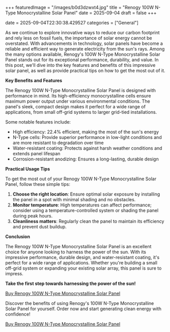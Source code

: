 +++
featuredImage = "/images/b0d3dzwxt4.jpg"
title = "Renogy 100W N-Type Monocrystalline Solar Panel"
date = 2025-09-04
draft = false
+++

date = 2025-09-04T22:30:38.429527
categories = ["General"]

As we continue to explore innovative ways to reduce our carbon footprint and rely less on fossil fuels, the importance of solar energy cannot be overstated. With advancements in technology, solar panels have become a reliable and efficient way to generate electricity from the sun's rays. Among the many options available, Renogy's 100W N-Type Monocrystalline Solar Panel stands out for its exceptional performance, durability, and value. In this post, we'll dive into the key features and benefits of this impressive solar panel, as well as provide practical tips on how to get the most out of it.

**Key Benefits and Features**

The Renogy 100W N-Type Monocrystalline Solar Panel is designed with performance in mind. Its high-efficiency monocrystalline cells ensure maximum power output under various environmental conditions. The panel's sleek, compact design makes it perfect for a wide range of applications, from small off-grid systems to larger grid-tied installations.

Some notable features include:

* High efficiency: 22.4% efficient, making the most of the sun's energy
* N-Type cells: Provide superior performance in low-light conditions and are more resistant to degradation over time
* Water-resistant coating: Protects against harsh weather conditions and extends panel lifespan
* Corrosion-resistant anodizing: Ensures a long-lasting, durable design

**Practical Usage Tips**

To get the most out of your Renogy 100W N-Type Monocrystalline Solar Panel, follow these simple tips:

1. **Choose the right location**: Ensure optimal solar exposure by installing the panel in a spot with minimal shading and no obstacles.
2. **Monitor temperature**: High temperatures can affect performance; consider using a temperature-controlled system or shading the panel during peak hours.
3. **Cleanliness matters**: Regularly clean the panel to maintain its efficiency and prevent dust buildup.

**Conclusion**

The Renogy 100W N-Type Monocrystalline Solar Panel is an excellent choice for anyone looking to harness the power of the sun. With its impressive performance, durable design, and water-resistant coating, it's perfect for a wide range of applications. Whether you're building a small off-grid system or expanding your existing solar array, this panel is sure to impress.

**Take the first step towards harnessing the power of the sun!**

[Buy Renogy 100W N-Type Monocrystalline Solar Panel](https://www.amazon.com/dp/B0D3DZWXT4)

Discover the benefits of using Renogy's 100W N-Type Monocrystalline Solar Panel for yourself. Order now and start generating clean energy with confidence!

[Buy Renogy 100W N-Type Monocrystalline Solar Panel](https://www.amazon.com/dp/B0D3DZWXT4)
